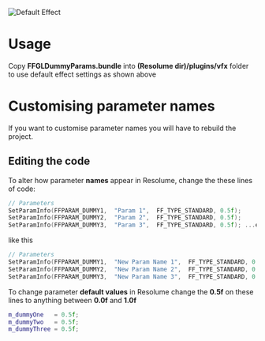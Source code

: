 ![Default Effect](http://i.imgur.com/eYtEywC.png "Dummy Parameter UI")

# Usage

Copy **FFGLDummyParams.bundle** into **(Resolume dir)/plugins/vfx** folder to use default effect settings as shown above

# Customising parameter names

If you want to customise parameter names you will have to rebuild the project.

## Editing the code

To alter how parameter **names** appear in Resolume, change the these lines of code:

```c++
// Parameters
SetParamInfo(FFPARAM_DUMMY1,  "Param 1",  FF_TYPE_STANDARD, 0.5f);
SetParamInfo(FFPARAM_DUMMY2,  "Param 2",  FF_TYPE_STANDARD, 0.5f);
SetParamInfo(FFPARAM_DUMMY3,  "Param 3",  FF_TYPE_STANDARD, 0.5f); ...etc
```

  like this

```c++
// Parameters
SetParamInfo(FFPARAM_DUMMY1,  "New Param Name 1",  FF_TYPE_STANDARD, 0.5f);
SetParamInfo(FFPARAM_DUMMY2,  "New Param Name 2",  FF_TYPE_STANDARD, 0.5f);
SetParamInfo(FFPARAM_DUMMY3,  "New Param Name 3",  FF_TYPE_STANDARD, 0.5f); ...etc
```

To change parameter **default values** in Resolume change the **0.5f** on these lines to anything between **0.0f** and **1.0f**

```c++
m_dummyOne   = 0.5f;
m_dummyTwo   = 0.5f;
m_dummyThree = 0.5f;
```
